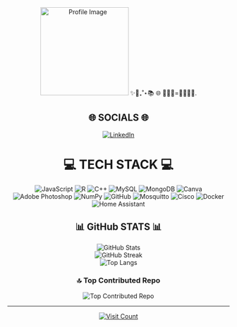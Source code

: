<div align="center">
  <img src="https://example.com/path/to/your/image.png" alt="Profile Image" width="200"/>
  ✨🔣₊˚⋆📚 🌐 👩🏻‍🏫=👩🏻‍💻💟.

   ## 🌐 SOCIALS 🌐
  
  <a href="https://linkedin.com/in/Carmen Huitron"><img src="https://img.shields.io/badge/LinkedIn-%230077B5.svg?logo=linkedin&logoColor=white" alt="LinkedIn"></a>

   # 💻 TECH STACK 💻
  <img src="https://img.shields.io/badge/javascript-%23323330.svg?style=for-the-badge&logo=javascript&logoColor=%23F7DF1E" alt="JavaScript"/>
  <img src="https://img.shields.io/badge/r-%23276DC3.svg?style=for-the-badge&logo=r&logoColor=white" alt="R"/>
  <img src="https://img.shields.io/badge/c++-%2300599C.svg?style=for-the-badge&logo=c%2B%2B&logoColor=white" alt="C++"/>
  <img src="https://img.shields.io/badge/mysql-4479A1.svg?style=for-the-badge&logo=mysql&logoColor=white" alt="MySQL"/>
  <img src="https://img.shields.io/badge/MongoDB-%234ea94b.svg?style=for-the-badge&logo=mongodb&logoColor=white" alt="MongoDB"/>
  <img src="https://img.shields.io/badge/Canva-%2300C4CC.svg?style=for-the-badge&logo=Canva&logoColor=white" alt="Canva"/>
  <img src="https://img.shields.io/badge/adobe%20photoshop-%2331A8FF.svg?style=for-the-badge&logo=adobe%20photoshop&logoColor=white" alt="Adobe Photoshop"/>
  <img src="https://img.shields.io/badge/numpy-%23013243.svg?style=for-the-badge&logo=numpy&logoColor=white" alt="NumPy"/>
  <img src="https://img.shields.io/badge/github-%23121011.svg?style=for-the-badge&logo=github&logoColor=white" alt="GitHub"/>
  <img src="https://img.shields.io/badge/mosquitto-%233C5280.svg?style=for-the-badge&logo=eclipsemosquitto&logoColor=white" alt="Mosquitto"/>
  <img src="https://img.shields.io/badge/cisco-%23049fd9.svg?style=for-the-badge&logo=cisco&logoColor=black" alt="Cisco"/>
  <img src="https://img.shields.io/badge/docker-%230db7ed.svg?style=for-the-badge&logo=docker&logoColor=white" alt="Docker"/>
  <img src="https://img.shields.io/badge/home%20assistant-%2341BDF5.svg?style=for-the-badge&logo=home-assistant&logoColor=white" alt="Home Assistant"/>

  ## 📊 GitHub STATS 📊
  <img src="https://github-readme-stats.vercel.app/api?username=carmen09h&theme=dark&hide_border=false&include_all_commits=false&count_private=false" alt="GitHub Stats"/><br/>
  <img src="https://github-readme-streak-stats.herokuapp.com/?user=carmen09h&theme=dark&hide_border=false" alt="GitHub Streak"/><br/>
  <img src="https://github-readme-stats.vercel.app/api/top-langs/?username=carmen09h&theme=dark&hide_border=false&include_all_commits=false&count_private=false&layout=compact" alt="Top Langs"/>

  ### 🔝 Top Contributed Repo
  <img src="https://github-contributor-stats.vercel.app/api?username=carmen09h&limit=5&theme=dark&combine_all_yearly_contributions=true" alt="Top Contributed Repo"/>

  ---
  <a href="https://visitcount.itsvg.in">
    <img src="https://visitcount.itsvg.in/api?id=carmen09h&icon=0&color=10" alt="Visit Count"/>
  </a>

  <!-- Proudly created with GPRM ( https://gprm.itsvg.in ) -->
</div>
